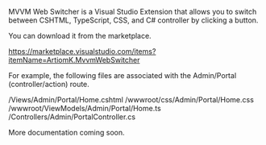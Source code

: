 MVVM Web Switcher is a Visual Studio Extension that allows you to switch between CSHTML, TypeScript, CSS, and C# controller by clicking a button.

You can download it from the marketplace.

https://marketplace.visualstudio.com/items?itemName=ArtiomK.MvvmWebSwitcher

For example, the following files are associated with the Admin/Portal (controller/action) route.

/Views/Admin/Portal/Home.cshtml
/wwwroot/css/Admin/Portal/Home.css
/wwwroot/ViewModels/Admin/Portal/Home.ts
/Controllers/Admin/PortalController.cs

More documentation coming soon.